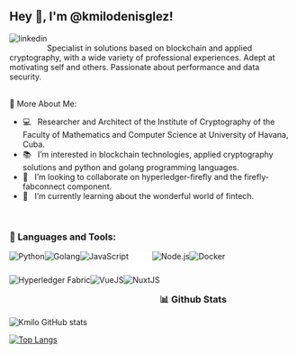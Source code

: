 ## Hey 👋, I'm @kmilodenisglez!
<a href='https://www.linkedin.com/in/kmilodenisglez/'><img align='left' alt="linkedin" src="https://raw.githubusercontent.com/rahul-jha98/rahul-jha98/561d474902b59c7429ec22bb73e225696c27b202/assets/linkedin.svg" height='18px'/></a>
<br/>
Specialist in solutions based on blockchain and applied cryptography, with a wide variety of professional experiences. Adept at motivating self and others. Passionate about performance and data security.
<br/>
<br/>

🧐 More About Me:
- 💻 &nbsp; Researcher and Architect of the Institute of Cryptography of the Faculty of Mathematics and Computer Science at University of Havana, Cuba.
- 📚 &nbsp; I’m interested in blockchain technologies, applied cryptography solutions and python and golang programming languages.
- 🤝 &nbsp; I’m looking to collaborate on hyperledger-firefly and the firefly-fabconnect component.
- 🌱 &nbsp; I’m currently learning about the wonderful world of fintech.

<br>

### 🔨 Languages and Tools:
<div style="background-color:#2e475d; text-align:center;">
    <a href="https://www.python.org" target="_blank"><img align="left" alt="Python" height="42px" src="https://www.python.org/static/img/python-logo-large.c36dccadd999.png?1576869008"></a>
    <a href="https://gomirrors.org" target="_blank"><img align="left" alt="Golang" height="42px" src="https://gomirrors.org/lib/godoc/images/go-logo-blue.svg"></a>
    <a href="https://www.javascript.com/" target="_blank"> <img align="left" alt="JavaScript" height ="42px" src="https://www.javascript.com/etc.clientlibs/pluralsight/clientlibs/clientlib-main/resources/images/js-logo.png"> </a>
    <a href="https://www.typescriptlang.org/" target="_blank"><img align="left" alt="Typescript" height="42px" src="/static/ts_icon.svg"></a>
    <a href="https://nodejs.org" target="_blank"><img align="left" alt="Node.js" height="42px" src="https://nodejs.org/static/images/logo.svg"></a>
    <a href="https://www.docker.com" target="_blank"><img align="left" alt="Docker" height="42px" src="https://www.docker.com/wp-content/uploads/2022/01/docker-logo-green_0.png"></a>
    <a href="https://www.hyperledger.org/use/fabric" target="_blank"><img align="left" alt="Hyperledger Fabric" height ="42px" src="https://www.hyperledger.org/wp-content/uploads/2018/03/Hyperledger_Fabric_Logo_White.png"></a>
    <a href="https://es.vuejs.org" target="_blank"><img align="left" alt="VueJS" height="42px" src="https://es.vuejs.org/images/logo.png"></a>
    <a href="https://nuxtjs.org" target="_blank"><img align="left" alt="NuxtJS" height="42px" src="https://nuxtjs.org/design-kit/white-text.svg"></a>
</div>
<br>
<br>
<br>

### 📊 Github Stats

![Kmilo GitHub stats](https://github-readme-stats.vercel.app/api?username=kmilodenisglez&count_private=true&show_icons=true&theme=dark&title_color=00BB2D&hide=stars,prs,issues,contribs)

[![Top Langs](https://github-readme-stats.vercel.app/api/top-langs/?username=kmilodenisglez&layout=compact&langs_count=5&hide=html,css,makefile&count_private=true&show_icons=true&theme=dark&title_color=00BB2D)](https://github.com/anuraghazra/github-readme-stats)
